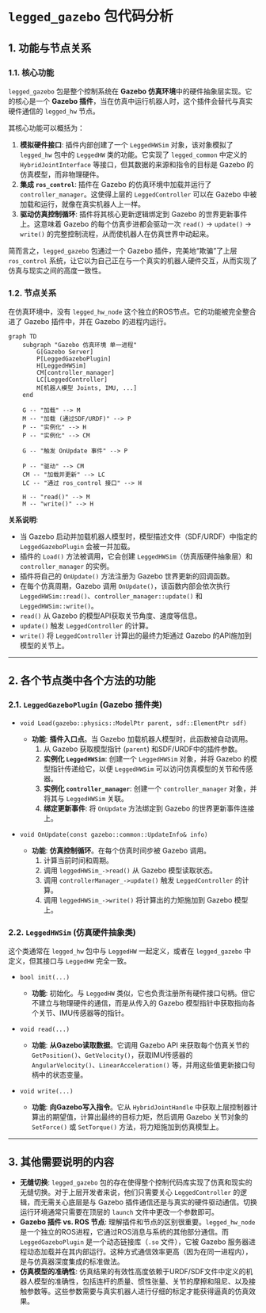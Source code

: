 # `legged_gazebo` 包代码分析

## 1. 功能与节点关系

### 1.1. 核心功能

`legged_gazebo` 包是整个控制系统在 **Gazebo 仿真环境**中的硬件抽象层实现。它的核心是一个 **Gazebo 插件**，当在仿真中运行机器人时，这个插件会替代与真实硬件通信的 `legged_hw` 节点。

其核心功能可以概括为：

1.  **模拟硬件接口**: 插件内部创建了一个 `LeggedHWSim` 对象，该对象模拟了 `legged_hw` 包中的 `LeggedHW` 类的功能。它实现了 `legged_common` 中定义的 `HybridJointInterface` 等接口，但其数据的来源和指令的目标是 Gazebo 的仿真模型，而非物理硬件。
2.  **集成 `ros_control`**: 插件在 Gazebo 的仿真环境中加载并运行了 `controller_manager`。这使得上层的 `LeggedController` 可以在 Gazebo 中被加载和运行，就像在真实机器人上一样。
3.  **驱动仿真控制循环**: 插件将其核心更新逻辑绑定到 Gazebo 的世界更新事件上。这意味着 Gazebo 的每个仿真步进都会驱动一次 `read()` -> `update()` -> `write()` 的完整控制流程，从而使机器人在仿真世界中动起来。

简而言之，`legged_gazebo` 包通过一个 Gazebo 插件，完美地“欺骗”了上层 `ros_control` 系统，让它以为自己正在与一个真实的机器人硬件交互，从而实现了仿真与现实之间的高度一致性。

### 1.2. 节点关系

在仿真环境中，没有 `legged_hw_node` 这个独立的ROS节点。它的功能被完全整合进了 Gazebo 插件中，并在 Gazebo 的进程内运行。

```mermaid
graph TD
    subgraph "Gazebo 仿真环境 单一进程"
        G[Gazebo Server]
        P[LeggedGazeboPlugin]
        H[LeggedHWSim]
        CM[controller_manager]
        LC[LeggedController]
        M[机器人模型 Joints, IMU, ...]
    end

    G -- "加载" --> M
    M -- "加载 (通过SDF/URDF)" --> P
    P -- "实例化" --> H
    P -- "实例化" --> CM

    G -- "触发 OnUpdate 事件" --> P

    P -- "驱动" --> CM
    CM -- "加载并更新" --> LC
    LC -- "通过 ros_control 接口" --> H

    H -- "read()" --> M
    M -- "write()" --> H
```

**关系说明**:

-   当 Gazebo 启动并加载机器人模型时，模型描述文件（SDF/URDF）中指定的 `LeggedGazeboPlugin` 会被一并加载。
-   插件的 `Load()` 方法被调用，它会创建 `LeggedHWSim`（仿真版硬件抽象层）和 `controller_manager` 的实例。
-   插件将自己的 `OnUpdate()` 方法注册为 Gazebo 世界更新的回调函数。
-   在每个仿真周期，Gazebo 调用 `OnUpdate()`，该函数内部会依次执行 `LeggedHWSim::read()`、`controller_manager::update()` 和 `LeggedHWSim::write()`。
-   `read()` 从 Gazebo 的模型API获取关节角度、速度等信息。
-   `update()` 触发 `LeggedController` 的计算。
-   `write()` 将 `LeggedController` 计算出的最终力矩通过 Gazebo 的API施加到模型的关节上。

---

## 2. 各个节点类中各个方法的功能

### 2.1. `LeggedGazeboPlugin` (Gazebo 插件类)

-   `void Load(gazebo::physics::ModelPtr parent, sdf::ElementPtr sdf)`
    -   **功能**: **插件入口点**。当 Gazebo 加载机器人模型时，此函数被自动调用。
        1.  从 Gazebo 获取模型指针 (`parent`) 和SDF/URDF中的插件参数。
        2.  **实例化 `LeggedHWSim`**: 创建一个 `LeggedHWSim` 对象，并将 Gazebo 的模型指针传递给它，以便 `LeggedHWSim` 可以访问仿真模型的关节和传感器。
        3.  **实例化 `controller_manager`**: 创建一个 `controller_manager` 对象，并将其与 `LeggedHWSim` 关联。
        4.  **绑定更新事件**: 将 `OnUpdate` 方法绑定到 Gazebo 的世界更新事件连接上。

-   `void OnUpdate(const gazebo::common::UpdateInfo& info)`
    -   **功能**: **仿真控制循环**。在每个仿真时间步被 Gazebo 调用。
        1.  计算当前时间和周期。
        2.  调用 `leggedHWSim_->read()` 从 Gazebo 模型读取状态。
        3.  调用 `controllerManager_->update()` 触发 `LeggedController` 的计算。
        4.  调用 `leggedHWSim_->write()` 将计算出的力矩施加到 Gazebo 模型上。

### 2.2. `LeggedHWSim` (仿真硬件抽象类)

这个类通常在 `legged_hw` 包中与 `LeggedHW` 一起定义，或者在 `legged_gazebo` 中定义，但其接口与 `LeggedHW` 完全一致。

-   `bool init(...)`
    -   **功能**: 初始化。与 `LeggedHW` 类似，它也负责注册所有硬件接口句柄。但它不建立与物理硬件的通信，而是从传入的 Gazebo 模型指针中获取指向各个关节、IMU传感器等的指针。

-   `void read(...)`
    -   **功能**: **从Gazebo读取数据**。它调用 Gazebo API 来获取每个仿真关节的 `GetPosition()`、`GetVelocity()`，获取IMU传感器的 `AngularVelocity()`、`LinearAcceleration()` 等，并用这些值更新接口句柄中的状态变量。

-   `void write(...)`
    -   **功能**: **向Gazebo写入指令**。它从 `HybridJointHandle` 中获取上层控制器计算出的期望值，计算出最终的目标力矩，然后调用 Gazebo 关节对象的 `SetForce()` 或 `SetTorque()` 方法，将力矩施加到仿真模型上。

---

## 3. 其他需要说明的内容

-   **无缝切换**: `legged_gazebo` 包的存在使得整个控制代码库实现了仿真和现实的无缝切换。对于上层开发者来说，他们只需要关心 `LeggedController` 的逻辑，而无需关心底层是与 Gazebo 插件通信还是与真实的硬件驱动通信。切换运行环境通常只需要在顶层的 `launch` 文件中更改一个参数即可。
-   **Gazebo 插件 vs. ROS 节点**: 理解插件和节点的区别很重要。`legged_hw_node` 是一个独立的ROS进程，它通过ROS消息与系统的其他部分通信。而 `LeggedGazeboPlugin` 是一个动态链接库（`.so` 文件），它被 Gazebo 服务器进程动态加载并在其内部运行。这种方式通信效率更高（因为在同一进程内），是与仿真器深度集成的标准做法。
-   **仿真模型的准确性**: 仿真结果的有效性高度依赖于URDF/SDF文件中定义的机器人模型的准确性，包括连杆的质量、惯性张量、关节的摩擦和阻尼、以及接触参数等。这些参数需要与真实机器人进行仔细的标定才能获得逼真的仿真效果。
